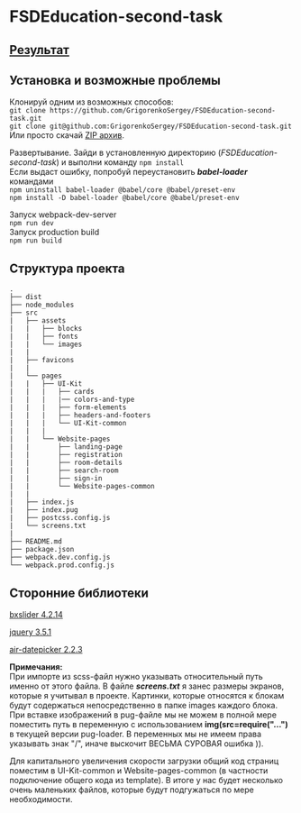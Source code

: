 # FSDEducation-second-task
## [Результат](https://grigorenkosergey.github.io/Second_Task/index.html)

## Установка и возможные проблемы
Клонируй одним из возможных способов:  
`git clone https://github.com/GrigorenkoSergey/FSDEducation-second-task.git`  
`git clone git@github.com:GrigorenkoSergey/FSDEducation-second-task.git`  
Или просто скачай [ZIP архив](`https://github.com/GrigorenkoSergey/FSDEducation-second-task/archive/master.zip`).

Развертывание. Зайди в установленную директорию (*FSDEducation-second-task*) и выполни команду
`npm install`  
Если выдаст ошибку, попробуй переустановить ***babel-loader*** командами  
`npm uninstall babel-loader @babel/core @babel/preset-env`  
`npm install -D babel-loader @babel/core @babel/preset-env`

Запуск webpack-dev-server  
`npm run dev`  
Запуск production build  
`npm run build`

## Структура проекта
```
.
├── dist
├── node_modules
├── src
|   ├── assets
|   |   ├── blocks
|   |   ├── fonts
|   |   └── images
|   |
|   ├── favicons
|   |
|   └── pages
|   |   ├── UI-Kit
|   |   |   ├── cards
|   |   |   |── colors-and-type
|   |   |   ├── form-elements
|   |   |   ├── headers-and-footers
|   |   |   └── UI-Kit-common
|   |   | 
|   |   └── Website-pages
|   |       ├── landing-page
|   |       ├── registration
|   |       ├── room-details
|   |       ├── search-room
|   |       ├── sign-in
|   |       └── Website-pages-common
|   |
|   ├── index.js
|   ├── index.pug
|   ├── postcss.config.js
|   └── screens.txt
|   
├── README.md
├── package.json
├── webpack.dev.config.js
└── webpack.prod.config.js
```

## Сторонние библиотеки
  [bxslider 4.2.14](https://github.com/stevenwanderski/bxslider-4)

  [jquery 3.5.1](https://jquery.com/)

  [air-datepicker 2.2.3](http://t1m0n.name/air-datepicker/docs/index-ru.html)

**Примечания:**  
При импорте из scss-файл нужно указывать относительный путь именно от этого файла.
В файле ***screens.txt*** я занес размеры экранов, которые я учитывал в проекте.
Картинки, которые относятся к блокам будут содержаться непосредственно в папке images каждого блока.  
При вставке изображений в pug-файле мы не можем в полной мере поместить путь в переменную с использованием **img(src=require("...")** в текущей версии pug-loader. В переменных мы не имеем права указывать знак "/", иначе выскочит ВЕСЬМА СУРОВАЯ ошибка )).

Для капитального увеличения скорости загрузки общий код страниц поместим в UI-Kit-common и Website-pages-common (в частности подключение общего кода из template). В итоге у нас будет несколько очень маленьких файлов, которые будут подгужаться по мере необходимости. 